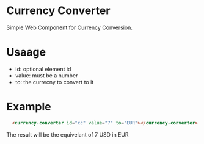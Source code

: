 # Currency Converter
Simple Web Component for Currency Conversion.

# Usaage

* id: optional element id
* value: must be a number
* to: the currecny to convert to it 

# Example
```html
  <currency-converter id="cc" value="7" to="EUR"></currency-converter>
```

The result will be the equivelant of 7 USD in EUR
